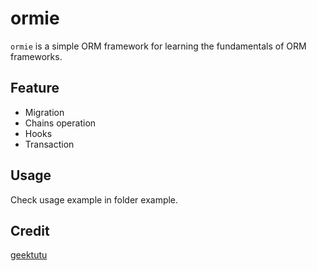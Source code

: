 # ormie

`ormie` is a simple ORM framework for learning the fundamentals of ORM frameworks.

## Feature

- Migration
- Chains operation
- Hooks
- Transaction

## Usage

Check usage example in folder example.

## Credit

[geektutu](https://github.com/geektutu)
